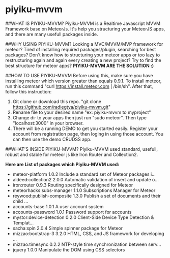 piyiku-mvvm
===========

##WHAT IS PIYIKU-MVVM?
Piyiku-MVVM is a Realtime Javascript MVVM Framework base on MeteorJs. 
It's help you structuring your MeteorJS apps, and there are many usefull packages inside.

##WHY USING PIYIKU-MVVM?
Looking a MVC/MVVM/MVP framework for meteor?
Tired of installing required packages/plugin, searching for best packages?
Don't know how to structuring your meteor apps or too lazy to restructuring again and again every creating a new project?
Try to find the best structure for meteor apps?
__PIYIKU-MVVM ARE THE SOLUTION :)__

##HOW TO USE PIYIKU-MVVM
Before using this, make sure you have installing meteor which version greater than equals 0.9.1. To install meteor,
run this command "curl https://install.meteor.com | /bin/sh". After that, follow this instruction:
1. Git clone or download this repo. "git clone https://github.com/radiegtya/piyiku-mvvm.git"
2. Rename file to your desired name "ex: piyiku-mvvm to myproject"
3. Change dir to your apps then just run "sudo meteor". Then type "localhost:3000" in your browser.
4. There will be a running DEMO to get you started easily. Register your account from registration page, then 
loging in using those account. You can then use the demo CRUDSS app.

##WHAT'S INSIDE PIYIKU-MVVM?
Piyiku-MVVM used standard, usefull, robust and stable for meteor js like Iron Router and Collection2.

__Here are List of packages which Piyiku-MVVM used:__
- meteor-platform            1.0.2  Include a standard set of Meteor packages i...
- aldeed:collection2         2.0.0  Automatic validation of insert and update o...
- iron:router                0.9.3  Routing specifically designed for Meteor
- meteorhacks:subs-manager   1.1.0  Subscriptions Manager for Meteor
- reywood:publish-composite  1.3.0  Publish a set of documents and their child ...
- accounts-base              1.0.1  A user account system
- accounts-password          1.0.1  Password support for accounts
- mystor:device-detection    0.2.0  Client-Side Device Type Detection & Templat...
- sacha:spin                 2.0.4  Simple spinner package for Meteor
- mizzao:bootstrap-3         3.2.0  HTML, CSS, and JS framework for developing ...
- mizzao:timesync            0.2.2  NTP-style time synchronization between serv...
- jquery                     1.0.0  Manipulate the DOM using CSS selectors
